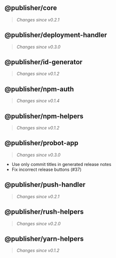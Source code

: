 ## @publisher/core
> *Changes since v0.2.1*


## @publisher/deployment-handler
> *Changes since v0.3.0*


## @publisher/id-generator
> *Changes since v0.1.2*


## @publisher/npm-auth
> *Changes since v0.1.4*


## @publisher/npm-helpers
> *Changes since v0.1.2*


## @publisher/probot-app
> *Changes since v0.3.0*

 - Use only commit titles in generated release notes
 - Fix incorrect release buttons (#37)

## @publisher/push-handler
> *Changes since v0.2.1*


## @publisher/rush-helpers
> *Changes since v0.2.0*


## @publisher/yarn-helpers
> *Changes since v0.1.2*

